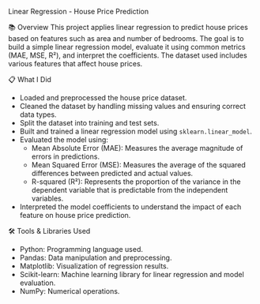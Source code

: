Linear Regression - House Price Prediction

📚 Overview
This project applies linear regression to predict house prices based on features such as area and number of bedrooms. The goal is to build a simple linear regression model, evaluate it using common metrics (MAE, MSE, R²), and interpret the coefficients. The dataset used includes various features that affect house prices.

📋 What I Did
- Loaded and preprocessed the house price dataset.
- Cleaned the dataset by handling missing values and ensuring correct data types.
- Split the dataset into training and test sets.
- Built and trained a linear regression model using `sklearn.linear_model`.
- Evaluated the model using:
  - Mean Absolute Error (MAE): Measures the average magnitude of errors in predictions.
  - Mean Squared Error (MSE): Measures the average of the squared differences between predicted and actual values.
  - R-squared (R²): Represents the proportion of the variance in the dependent variable that is predictable from the independent variables.
- Interpreted the model coefficients to understand the impact of each feature on house price prediction.

🛠️ Tools & Libraries Used
- Python: Programming language used.
- Pandas: Data manipulation and preprocessing.
- Matplotlib: Visualization of regression results.
- Scikit-learn: Machine learning library for linear regression and model evaluation.
- NumPy: Numerical operations.


